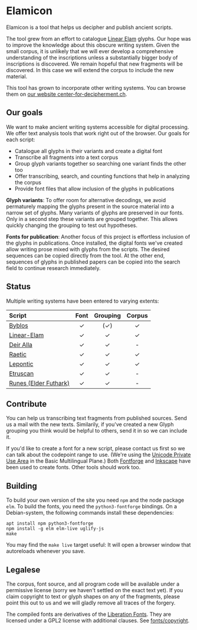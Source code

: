 # Elamicon

Elamicon is a tool that helps us decipher and publish ancient scripts.

The tool grew from an effort to catalogue
[Linear Elam](http://www.iranicaonline.org/articles/elam-iv)
glyphs. Our hope was to improve the knowledge about this obscure writing
system. Given the small corpus, it is unlikely that we will ever develop a
comprehensive understanding of the inscriptions unless a substantially bigger
body of inscriptions is discovered. We remain hopeful that new fragments will be
discovered. In this case we will extend the corpus to include the new material.

This tool has grown to incorporate other writing systems. You can browse
them on [our website center-for-decipherment.ch](https://center-for-decipherment.ch/tool/).


## Our goals

We want to make ancient writing systems accessible for digital processing. We
offer text analysis tools that work right out of the browser. Our goals for each
script:

- Catalogue all glyphs in their variants and create a digital font
- Transcribe all fragments into a text corpus
- Group glyph variants together so searching one variant finds the other too
- Offer transcribing, search, and counting functions that help in analyzing the corpus
- Provide font files that allow inclusion of the glyphs in publications

**Glyph variants**: To offer room for alternative decodings, we avoid permaturely mapping the glyphs present in the source material into a narrow set of glyphs. Many variants of glyphs are preserved in our fonts. Only in a second step these variants are grouped together. This allows quickly changing the grouping to test out hypotheses.

**Fonts for publication**: Another focus of this project is effortless inclusion of the glyphs in publications. Once installed, the digital fonts we've created allow writing prose mixed with glyphs from the scripts. The desired sequences can be copied directly from the tool. At the other end, sequences of glyphs in published papers can be copied into the search field to continue research immediately.


## Status

Multiple writing systems have been entered to varying extents:

Script|Font|Grouping|Corpus
:-----|:--:|:------:|:----:
[Byblos](https://center-for-decipherment.ch/tool/#byblos)|✓|(✓)|✓
[Linear-Elam](https://center-for-decipherment.ch/tool/#elam)|✓|✓|✓
[Deir Alla](https://center-for-decipherment.ch/tool/#deiralla)|✓|✓|-
[Raetic](https://center-for-decipherment.ch/tool/#raetic)|✓|✓|✓
[Lepontic](https://center-for-decipherment.ch/tool/#lepontic)|✓|✓|✓
[Etruscan](https://center-for-decipherment.ch/tool/#etruscan)|✓|✓|-
[Runes (Elder Futhark)](https://center-for-decipherment.ch/tool/#runic)|✓|✓|-


## Contribute

You can help us transcribing text fragments from published sources.
Send us a mail with the new texts. Similarily, if you've created a new
Glyph grouping you think would be helpful to others, send it in so we
can include it.

If you'd like to create a font for a new script, please contact us first so we can talk about the codepoint range to use. (We're using the [Unicode Private Use Area](http://unicode.org/glossary/#private_use) in the Basic Multilingual Plane.) Both [Fontforge](http://fontforge.github.io) and [Inkscape](https://inkscape.org) have been used to create fonts. Other tools should work too.


## Building

To build your own version of the site you need `npm` and the node package
`elm`. To build the fonts, you need the `python3-fontforge` bindings. On a
Debian-system, the following commands install these dependencies:

    apt install npm python3-fontforge
    npm install -g elm elm-live uglify-js
    make

You may find the `make live` target useful: It will open a browser window
that autoreloads whenever you save.


## Legalese

The corpus, font source, and all program code will be available under a
permissive license (sorry we haven't settled on the exact text yet). If you
claim copyright to text or glyph shapes on any of the fragments, please point
this out to us and we will gladly remove all traces of the forgery.

The compiled fonts are derivatives of the
[Liberation Fonts](https://fedorahosted.org/liberation-fonts/). They are
licensed under a GPL2 license with additional clauses. See [fonts/copyright](fonts/copyright).

